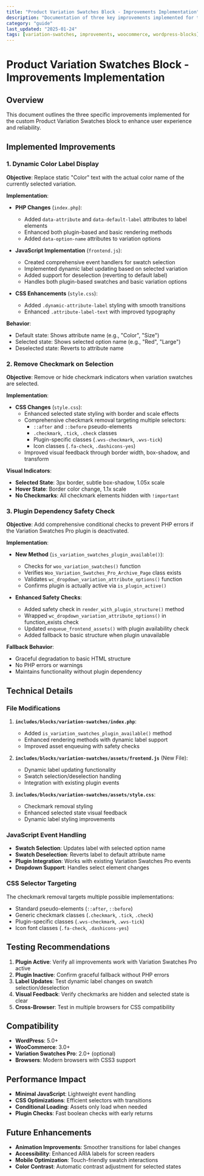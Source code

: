 ```yaml
---
title: "Product Variation Swatches Block - Improvements Implementation"
description: "Documentation of three key improvements implemented for the custom variation swatches block"
category: "guide"
last_updated: "2025-01-24"
tags: [variation-swatches, improvements, woocommerce, wordpress-blocks]
---
```


# Product Variation Swatches Block - Improvements Implementation

## Overview

This document outlines the three specific improvements implemented for the custom Product Variation Swatches block to enhance user experience and reliability.

## Implemented Improvements

### 1. Dynamic Color Label Display

**Objective**: Replace static "Color" text with the actual color name of the currently selected variation.

**Implementation**:
- **PHP Changes** (`index.php`):
  - Added `data-attribute` and `data-default-label` attributes to label elements
  - Enhanced both plugin-based and basic rendering methods
  - Added `data-option-name` attributes to variation options

- **JavaScript Implementation** (`frontend.js`):
  - Created comprehensive event handlers for swatch selection
  - Implemented dynamic label updating based on selected variation
  - Added support for deselection (reverting to default label)
  - Handles both plugin-based swatches and basic variation options

- **CSS Enhancements** (`style.css`):
  - Added `.dynamic-attribute-label` styling with smooth transitions
  - Enhanced `.attribute-label-text` with improved typography

**Behavior**:
- Default state: Shows attribute name (e.g., "Color", "Size")
- Selected state: Shows selected option name (e.g., "Red", "Large")
- Deselected state: Reverts to attribute name

### 2. Remove Checkmark on Selection

**Objective**: Remove or hide checkmark indicators when variation swatches are selected.

**Implementation**:
- **CSS Changes** (`style.css`):
  - Enhanced selected state styling with border and scale effects
  - Comprehensive checkmark removal targeting multiple selectors:
    - `::after` and `::before` pseudo-elements
    - `.checkmark`, `.tick`, `.check` classes
    - Plugin-specific classes (`.wvs-checkmark`, `.wvs-tick`)
    - Icon classes (`.fa-check`, `.dashicons-yes`)
  - Improved visual feedback through border width, box-shadow, and transform

**Visual Indicators**:
- **Selected State**: 3px border, subtle box-shadow, 1.05x scale
- **Hover State**: Border color change, 1.1x scale
- **No Checkmarks**: All checkmark elements hidden with `!important`

### 3. Plugin Dependency Safety Check

**Objective**: Add comprehensive conditional checks to prevent PHP errors if the Variation Swatches Pro plugin is deactivated.

**Implementation**:
- **New Method** (`is_variation_swatches_plugin_available()`):
  - Checks for `woo_variation_swatches()` function
  - Verifies `Woo_Variation_Swatches_Pro_Archive_Page` class exists
  - Validates `wc_dropdown_variation_attribute_options()` function
  - Confirms plugin is actually active via `is_plugin_active()`

- **Enhanced Safety Checks**:
  - Added safety check in `render_with_plugin_structure()` method
  - Wrapped `wc_dropdown_variation_attribute_options()` in function_exists check
  - Updated `enqueue_frontend_assets()` with plugin availability check
  - Added fallback to basic structure when plugin unavailable

**Fallback Behavior**:
- Graceful degradation to basic HTML structure
- No PHP errors or warnings
- Maintains functionality without plugin dependency

## Technical Details

### File Modifications

1. **`includes/blocks/variation-swatches/index.php`**:
   - Added `is_variation_swatches_plugin_available()` method
   - Enhanced rendering methods with dynamic label support
   - Improved asset enqueuing with safety checks

2. **`includes/blocks/variation-swatches/assets/frontend.js`** (New File):
   - Dynamic label updating functionality
   - Swatch selection/deselection handling
   - Integration with existing plugin events

3. **`includes/blocks/variation-swatches/assets/style.css`**:
   - Checkmark removal styling
   - Enhanced selected state visual feedback
   - Dynamic label styling improvements

### JavaScript Event Handling

- **Swatch Selection**: Updates label with selected option name
- **Swatch Deselection**: Reverts label to default attribute name
- **Plugin Integration**: Works with existing Variation Swatches Pro events
- **Dropdown Support**: Handles select element changes

### CSS Selector Targeting

The checkmark removal targets multiple possible implementations:
- Standard pseudo-elements (`::after`, `::before`)
- Generic checkmark classes (`.checkmark`, `.tick`, `.check`)
- Plugin-specific classes (`.wvs-checkmark`, `.wvs-tick`)
- Icon font classes (`.fa-check`, `.dashicons-yes`)

## Testing Recommendations

1. **Plugin Active**: Verify all improvements work with Variation Swatches Pro active
2. **Plugin Inactive**: Confirm graceful fallback without PHP errors
3. **Label Updates**: Test dynamic label changes on swatch selection/deselection
4. **Visual Feedback**: Verify checkmarks are hidden and selected state is clear
5. **Cross-Browser**: Test in multiple browsers for CSS compatibility

## Compatibility

- **WordPress**: 5.0+
- **WooCommerce**: 3.0+
- **Variation Swatches Pro**: 2.0+ (optional)
- **Browsers**: Modern browsers with CSS3 support

## Performance Impact

- **Minimal JavaScript**: Lightweight event handling
- **CSS Optimizations**: Efficient selectors with transitions
- **Conditional Loading**: Assets only load when needed
- **Plugin Checks**: Fast boolean checks with early returns

## Future Enhancements

- **Animation Improvements**: Smoother transitions for label changes
- **Accessibility**: Enhanced ARIA labels for screen readers
- **Mobile Optimization**: Touch-friendly swatch interactions
- **Color Contrast**: Automatic contrast adjustment for selected states
